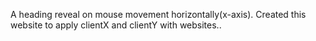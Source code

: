 A heading reveal on mouse movement horizontally(x-axis).
Created this website to apply clientX and clientY with websites..
